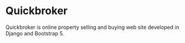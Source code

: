 # Quickbroker
Quickbroker is online property selling and buying web site developed in Django and Bootstrap 5.
